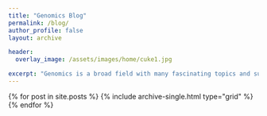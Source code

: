 ```yaml
---
title: "Genomics Blog"
permalink: /blog/
author_profile: false
layout: archive

header:
  overlay_image: /assets/images/home/cuke1.jpg

excerpt: "Genomics is a broad field with many fascinating topics and subfields. See below for my thoughts and perspectives on them." 
---
```

 
{% for post in site.posts %}
  {% include archive-single.html type="grid" %}
{% endfor %}


